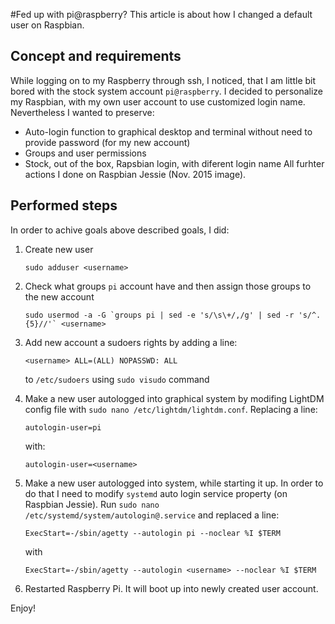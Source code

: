 
#Fed up with pi@raspberry? 
This article is about how I changed a default user on Raspbian.

## Concept and requirements
While logging on to my Raspberry through ssh, I noticed, that I am little bit bored with the stock system account `pi@raspberry`. I decided to personalize my Raspbian, with my own user account to use customized login name. Nevertheless I wanted to preserve:
- Auto-login function to graphical desktop and terminal without need to provide password (for my new account)
- Groups and user permissions
- Stock, out of the box, Rapsbian login, with diferent login name
All furhter actions I done on Raspbian Jessie (Nov. 2015 image).

## Performed steps 
In order to achive goals above described goals, I did:

1. Create new user  
    
    ```
    sudo adduser <username>
    ```
    
2. Check what groups `pi` account have and then assign those groups to the new account 
    
    ```
    sudo usermod -a -G `groups pi | sed -e 's/\s\+/,/g' | sed -r 's/^.{5}//'` <username>
    ```
    
3. Add new account a sudoers rights by adding a line: 
    
    ```
    <username> ALL=(ALL) NOPASSWD: ALL
    ```
    
    to `/etc/sudoers` using `sudo visudo` command
4. Make a new user autologged into graphical system by modifing LightDM config file with `sudo nano /etc/lightdm/lightdm.conf`.
    Replacing a line:

    ```
    autologin-user=pi 
    ```

    with:
    
    ```
    autologin-user=<username>
    ```
    
5. Make a new user autologged into system, while starting it up. In order to  do that I need to modify `systemd` auto login service property (on Raspbian Jessie). 
    Run `sudo nano /etc/systemd/system/autologin@.service` and replaced a line: 

    ```
    ExecStart=-/sbin/agetty --autologin pi --noclear %I $TERM
    ``` 
    with 

    ```
    ExecStart=-/sbin/agetty --autologin <username> --noclear %I $TERM
    ```

6. Restarted Raspberry Pi. It will boot up into newly created user account.

Enjoy!


